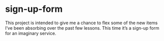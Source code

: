 # sign-up-form

This project is intended to give me a chance to flex some of the new items I’ve been absorbing over the past few lessons. This time it’s a sign-up form for an imaginary service.
